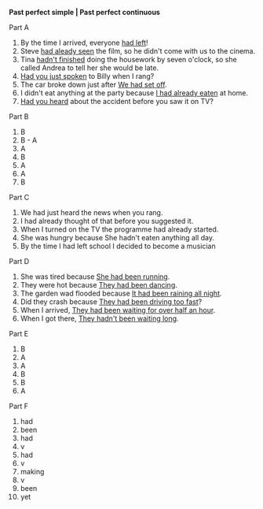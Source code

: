 **Past perfect simple | Past perfect continuous**

Part A
1. By the time I arrived, everyone <u>had left</u>!
2. Steve <u>had aleady seen</u> the film, so he didn't come with us to the cinema.
3. Tina <u>hadn't finished</u> doing the housework by seven o'clock, so she called Andrea to tell her she would be late.
4. <u>Had you just spoken</u> to Billy when I rang?
5. The car broke down just after <u>We had set off</u>.
6. I didn't eat anything at the party because <u>I had already eaten</u> at home.
7. <u>Had you heard</u> about the accident before you saw it on TV?

Part B
1. B
2. B - A
3. A
4. B
5. A
6. A
7. B

Part C
1. We had just heard the news when you rang.
2. I had already thought of that before you suggested it.
3. When I turned on the TV the programme had already started.
4. She was hungry because She hadn't eaten anything all day.
5. By the time I had left school I decided to become a musician

Part D
1. She was tired because <u>She had been running</u>.
2. They were hot because <u>They had been dancing</u>.
3. The garden wad flooded because <u>It had been raining all night</u>.
4. Did they crash because <u>They had been driving too fast</u>?
5. When I arrived, <u>They had been waiting for over half an hour</u>.
6. When I got there, <u>They hadn't been waiting long</u>.

Part E
1. B
2. A
3. A
4. B
5. B
6. A

Part F
1. had
2. been
3. had
4. v
5. had
6. v
7. making
8. v
9. been
10. yet
